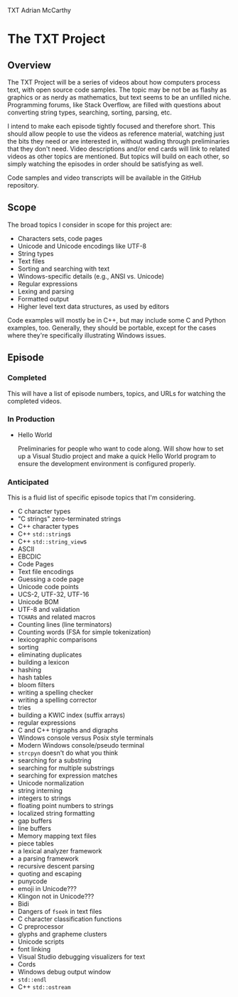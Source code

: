 TXT
Adrian McCarthy

# The TXT Project

## Overview

The TXT Project will be a series of videos about how computers process text, with open source code samples.  The topic may be not be as flashy as graphics or as nerdy as mathematics, but text seems to be an unfilled niche.  Programming forums, like Stack Overflow, are filled with questions about converting string types, searching, sorting, parsing, etc.

I intend to make each episode tightly focused and therefore short.  This should allow people to use the videos as reference material, watching just the bits they need or are interested in, without wading through preliminaries that they don't need.  Video descriptions and/or end cards will link to related videos as other topics are mentioned.  But topics will build on each other, so simply watching the episodes in order should be satisfying as well.

Code samples and video transcripts will be available in the GitHub repository.

## Scope

The broad topics I consider in scope for this project are:

* Characters sets, code pages
* Unicode and Unicode encodings like UTF-8
* String types
* Text files
* Sorting and searching with text
* Windows-specific details (e.g., ANSI vs. Unicode)
* Regular expressions
* Lexing and parsing
* Formatted output
* Higher level text data structures, as used by editors

Code examples will mostly be in C++, but may include some C and Python examples, too.  Generally, they should be portable, except for the cases where they're specifically illustrating Windows issues.

## Episode

### Completed

This will have a list of episode numbers, topics, and URLs for watching the completed videos.

### In Production

- Hello World

  Preliminaries for people who want to code along.  Will show how to set up a Visual Studio project and make a quick Hello World program to ensure the development environment is configured properly.

### Anticipated

This is a fluid list of specific episode topics that I'm considering.

- C character types
- "C strings" zero-terminated strings
- C++ character types
- C++ `std::string`s
- C++ `std::string_view`s
- ASCII
- EBCDIC
- Code Pages
- Text file encodings
- Guessing a code page
- Unicode code points
- UCS-2, UTF-32, UTF-16
- Unicode BOM
- UTF-8 and validation
- `TCHAR`s and related macros
- Counting lines (line terminators)
- Counting words (FSA for simple tokenization)
- lexicographic comparisons
- sorting
- eliminating duplicates
- building a lexicon
- hashing
- hash tables
- bloom filters
- writing a spelling checker
- writing a spelling corrector
- tries
- building a KWIC index (suffix arrays)
- regular expressions
- C and C++ trigraphs and digraphs
- Windows console versus Posix style terminals
- Modern Windows console/pseudo terminal
- `strcpyn` doesn't do what you think
- searching for a substring
- searching for multiple substrings
- searching for expression matches
- Unicode normalization
- string interning
- integers to strings
- floating point numbers to strings
- localized string formatting
- gap buffers
- line buffers
- Memory mapping text files
- piece tables
- a lexical analyzer framework
- a parsing framework
- recursive descent parsing
- quoting and escaping
- punycode
- emoji in Unicode???
- Klingon not in Unicode???
- Bidi
- Dangers of `fseek` in text files
- C character classification functions
- C preprocessor
- glyphs and grapheme clusters
- Unicode scripts
- font linking
- Visual Studio debugging visualizers for text
- Cords
- Windows debug output window
- `std::endl`
- C++ `std::ostream`
